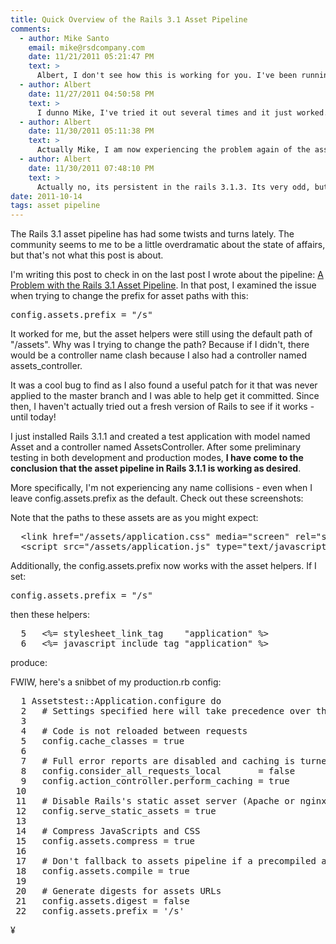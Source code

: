 ```yaml
---
title: Quick Overview of the Rails 3.1 Asset Pipeline
comments:
  - author: Mike Santo
    email: mike@rsdcompany.com
    date: 11/21/2011 05:21:47 PM
    text: >
      Albert, I don't see how this is working for you. I've been running 3.1.1 since it was released, and now I'm trying to rename one of my models/controllers to "assets". Routes still isn't showing it, and the asset tag helpers aren't picking up the new prefix. You're the only person I've found that has gotten this to work.
  - author: Albert
    date: 11/27/2011 04:50:58 PM
    text: >
      I dunno Mike, I've tried it out several times and it just worked. You are setting the asset prefix in the environment, right?
  - author: Albert
    date: 11/30/2011 05:11:38 PM
    text: >
      Actually Mike, I am now experiencing the problem again of the asset prefix not working. In my case, I think its due to my application having been created with Rails 3.0 or an early version of Rails 3.1.<br/><br/>Without a doubt, I am able to create a new rails app with 3.1.3 that supports custom asset prefixes *and* has the helpers to make stuff like the stylesheet link work.<br/><br/>I've tried to copy over most of the config differences, but so far the cause still evades me. Have you had any luck?
  - author: Albert
    date: 11/30/2011 07:48:10 PM
    text: >
      Actually no, its persistent in the rails 3.1.3. Its very odd, but if routes.rb contains resources :assets, the helper does not use the prefix configuration setting.
date: 2011-10-14
tags: asset pipeline
---
```

The Rails 3.1 asset pipeline has had some twists and turns lately. The community seems to me to be a little overdramatic about the state of affairs, but that's not what this post is about.

I'm writing this post to check in on the last post I wrote about the pipeline: [A Problem with the Rails 3.1 Asset Pipeline](http://www.docunext.com/2011/09/a-problem-with-the-rails-31-asset-pipeline.html). In that post, I examined the issue when trying to change the prefix for asset paths with this:

<pre class="sh_sh">
config.assets.prefix = "/s"
</pre>

It worked for me, but the asset helpers were still using the default path of "/assets". Why was I trying to change the path? Because if I didn't, there would be a controller name clash because I also had a controller named assets_controller.

It was a cool bug to find as I also found a useful patch for it that was never applied to the master branch and I was able to help get it committed. Since then, I haven't actually tried out a fresh version of Rails to see if it works - until today!

I just installed Rails 3.1.1 and created a test application with model named Asset and a controller named AssetsController. After some preliminary testing in both development and production modes, **I have come to the conclusion that the asset pipeline in Rails 3.1.1 is working as desired**.

More specifically, I'm not experiencing any name collisions - even when I leave config.assets.prefix as the default. Check out these screenshots:

Note that the paths to these assets are as you might expect:

<pre class="sh_html">
  &lt;link href="/assets/application.css" media="screen" rel="stylesheet" type="text/css" />
  &lt;script src="/assets/application.js" type="text/javascript">&lt;/script>
</pre>

Additionally, the config.assets.prefix now works with the asset helpers. If I set:

<pre class="sh_sh">
config.assets.prefix = "/s"
</pre>

then these helpers:

<pre class="sh_html">
  5   <%= stylesheet_link_tag    "application" %>
  6   <%= javascript_include_tag "application" %>
</pre>

produce:

FWIW, here's a snibbet of my production.rb config:

<pre class="sh_ruby">
  1 Assetstest::Application.configure do
  2   # Settings specified here will take precedence over those in config/application.rb
  3
  4   # Code is not reloaded between requests
  5   config.cache_classes = true
  6
  7   # Full error reports are disabled and caching is turned on
  8   config.consider_all_requests_local       = false
  9   config.action_controller.perform_caching = true
 10
 11   # Disable Rails's static asset server (Apache or nginx will already do this)
 12   config.serve_static_assets = true
 13
 14   # Compress JavaScripts and CSS
 15   config.assets.compress = true
 16
 17   # Don't fallback to assets pipeline if a precompiled asset is missed
 18   config.assets.compile = true
 19
 20   # Generate digests for assets URLs
 21   config.assets.digest = false
 22   config.assets.prefix = '/s'
</pre>

¥

